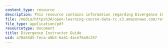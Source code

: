 ```yaml
---
content_type: resource
description: This resource contains information regarding Divergence Instructor Guide.
file: /media/https%3A/open-learning-course-data-rc.s3.amazonaws.com/res-tll-004-stem-concept-videos-fall-2013/a70a54d5fecaa8b36a414ace76a9c257_MITRES_TLL-004F13_Div_IG.pdf
file_type: application/pdf
resourcetype: Document
title: Divergence Instructor Guide
uid: a70a54d5-feca-a8b3-6a41-4ace76a9c257
---
```

